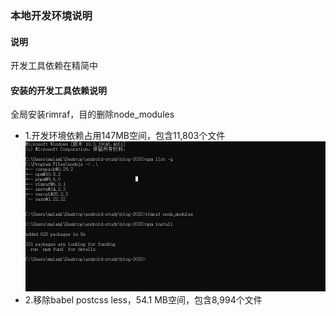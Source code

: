 ### 本地开发环境说明
#### 说明
开发工具依赖在精简中

#### 安装的开发工具依赖说明
全局安装rimraf，目的删除node_modules

- 1.开发环境依赖占用147MB空间，包含11,803个文件
![安装的开发工具依赖说明](./assets/dev.png)
- 2.移除babel postcss less，54.1 MB空间，包含8,994个文件





